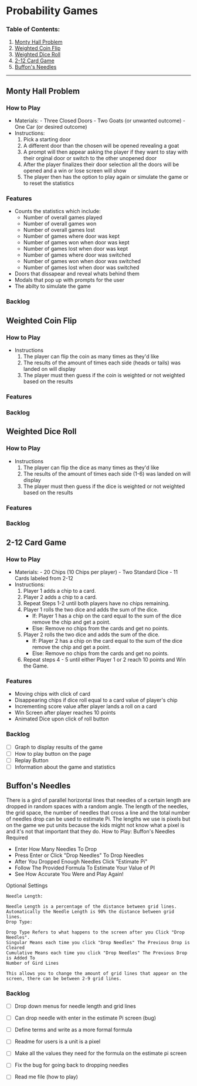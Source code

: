# Probability Games
### Table of Contents: 
1. [Monty Hall Problem](#Monty-Hall-Problem)
2. [Weighted Coin Flip](#Coin-Flip)
3. [Weighted Dice Roll](#Dice-Roll)
4. [2-12 Card Game](#2-12-Card-Game)
5. [Buffon's Needles](#Buffon's-Needles)
---
## Monty Hall Problem
### How to Play
- Materials:
		- Three Closed Doors
		- Two Goats (or unwanted outcome)
		- One Car (or desired outcome)
- Instructions:
	1. Pick a starting door
	2. A different door than the chosen will be opened revealing a goat 
	3. A prompt will then appear asking the player if they want to stay with their orginal door or switch to the other unopened door
	4. After the player finalizes their door selection all the doors will be opened and a win or lose screen will show
	5. The player then has the option to play again or simulate the game or to reset the statistics    
### Features
- Counts the statistics which include:
	- Number of overall games played
	- Number of overall games won
	- Number of overall games lost
	- Number of games where door was kept
	- Number of games won when door was kept
	- Number of games lost when door was kept
	- Number of games where door was switched
	- Number of games won when door was switched
	- Number of games lost when door was switched
- Doors that dissapear and reveal whats behind them
- Modals that pop up with prompts for the user
- The abilty to simulate the game
### Backlog

## Weighted Coin Flip
### How to Play
- Instructions
	1. The player can flip the coin as many times as they'd like
	2. The results of the amount of times each side (heads or tails) was landed on will display
	3. The player must then guess if the coin is weighted or not weighted based on the results
### Features
### Backlog

## Weighted Dice Roll
### How to Play
- Instructions
	1. The player can flip the dice as many times as they'd like
	2. The results of the amount of times each side (1-6) was landed on will display
	3. The player must then guess if the dice is weighted or not weighted based on the results
### Features
### Backlog

## 2-12 Card Game
### How to Play
- Materials:
		- 20 Chips (10 Chips per player)
		- Two Standard Dice
		- 11 Cards labeled from 2-12
- Instructions:
	1. Player 1 adds a chip to a card.
	2. Player 2 adds a chip to a card.
	3. Repeat Steps 1-2 until both players have no chips remaining.
	4. Player 1 rolls the two dice and adds the sum of the dice.
		  - If: Player 1 has a chip on the card equal to the sum of the dice remove the chip and get a point.
		  - Else: Remove no chips from the cards and get no points.
	5. Player 2 rolls the two dice and adds the sum of the dice.
		  - If: Player 2 has a chip on the card equal to the sum of the dice remove the chip and get a point.
		  - Else: Remove no chips from the cards and get no points.
	6. Repeat steps 4 - 5 until either Player 1 or 2 reach 10
		   points and Win the Game.

### Features
- Moving chips with click of card
- Disappearing chips if dice roll equal to a card value of player's chip
- Incrementing score value after player lands a roll on a card
- Win Screen after player reaches 10 points
- Animated Dice upon click of roll button
### Backlog
 - [ ] Graph to display results of the game
 - [ ] How to play button on the page
 - [ ] Replay Button
 - [ ] Information about the game and statistics
## Buffon's Needles
There is a gird of parallel horizontal lines that needles of a certain length are dropped in random spaces with a random angle. 
The length of the needles, the grid space, the number of needles that cross a line and the total number of needles drop can be used to estimate Pi.
The lengths we use is pixels but on the game we put units because the kids might not know what a pixel is and it's not that important that they do. 
How to Play: Buffon's Needles
Required

   - Enter How Many Needles To Drop
   - Press Enter or Click "Drop Needles" To Drop Needles
   - After You Dropped Enough Needles Click "Estimate Pi"
   - Follow The Provided Formula To Estimate Your Value of PI
   - See How Accurate You Were and Play Again!

Optional Settings

    Needle Length:

    Needle Length is a percentage of the distance between grid lines.
    Automatically the Needle Length is 90% the distance between grid lines.
    Drop Type:

    Drop Type Refers to what happens to the screen after you Click "Drop Needles".
    Singular Means each time you click "Drop Needles" The Previous Drop is Cleared
    Cumulative Means each time you click "Drop Needles" The Previous Drop is Added To
    Number of Gird Lines

    This allows you to change the amount of grid lines that appear on the screen, there can be between 2-9 grid lines.


### Backlog
 - [ ]  Drop down menus for needle length and grid lines 
 - [ ]  Can drop needle with enter in the estimate Pi screen (bug)
 - [ ]  Define terms and write as a more formal formula 
 - [ ] Readme for users is a unit is a pixel 
 - [ ] Make all the values they need for the formula on the estimate pi screen
 - [ ] Fix the bug for going back to dropping needles 
 - [ ] Read me file (how to play)


